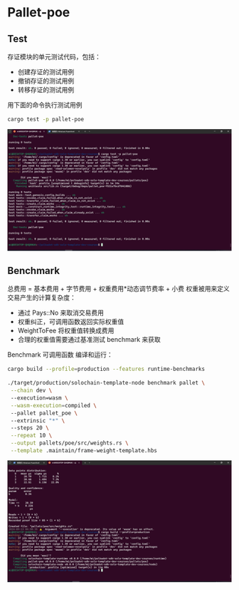 # Pallet-poe

## Test
存证模块的单元测试代码，包括：
- 创建存证的测试用例
- 撤销存证的测试用例
- 转移存证的测试用例

用下面的命令执行测试用例
```sh
cargo test -p pallet-poe
```
![](testcase.png)

## Benchmark
总费用 = 基本费用 + 字节费用 + 权重费用*动态调节费率 + 小费
权重被用来定义交易产生的计算复杂度：
- 通过 Pays::No 来取消交易费用
- 权重纠正，可调用函数返回实际权重值
- WeightToFee 将权重值转换成费用
- 合理的权重值需要通过基准测试 benchmark 来获取

Benchmark 可调用函数
编译和运行：
```sh
cargo build --profile=production --features runtime-benchmarks
```
```sh
./target/production/solochain-template-node benchmark pallet \
 --chain dev \ 
 --execution=wasm \
 --wasm-execution=compiled \ 
 --pallet pallet_poe \ 
 --extrinsic "*" \ 
 --steps 20 \
 --repeat 10 \
 --output pallets/poe/src/weights.rs \
 --template .maintain/frame-weight-template.hbs
```
![](benchmark.png)
